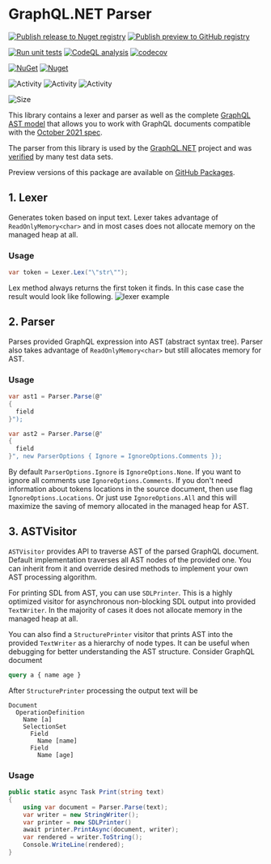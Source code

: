 # GraphQL.NET Parser

[![Publish release to Nuget registry](https://github.com/graphql-dotnet/parser/actions/workflows/publish-release.yml/badge.svg)](https://github.com/graphql-dotnet/parser/actions/workflows/publish-release.yml)
[![Publish preview to GitHub registry](https://github.com/graphql-dotnet/parser/actions/workflows/publish-preview.yml/badge.svg)](https://github.com/graphql-dotnet/parser/actions/workflows/publish-preview.yml)

[![Run unit tests](https://github.com/graphql-dotnet/parser/actions/workflows/test.yml/badge.svg)](https://github.com/graphql-dotnet/parser/actions/workflows/test.yml)
[![CodeQL analysis](https://github.com/graphql-dotnet/parser/actions/workflows/codeql-analysis.yml/badge.svg)](https://github.com/graphql-dotnet/parser/actions/workflows/codeql-analysis.yml)
[![codecov](https://codecov.io/gh/graphql-dotnet/parser/branch/master/graph/badge.svg?token=GEjwg1by60)](https://codecov.io/gh/graphql-dotnet/parser)

[![NuGet](https://img.shields.io/nuget/v/GraphQL-Parser.svg)](https://www.nuget.org/packages/GraphQL-Parser)
[![Nuget](https://img.shields.io/nuget/dt/GraphQL-Parser)](https://www.nuget.org/packages/GraphQL-Parser)

![Activity](https://img.shields.io/github/commit-activity/w/graphql-dotnet/parser)
![Activity](https://img.shields.io/github/commit-activity/m/graphql-dotnet/parser)
![Activity](https://img.shields.io/github/commit-activity/y/graphql-dotnet/parser)

![Size](https://img.shields.io/github/repo-size/graphql-dotnet/parser)

This library contains a lexer and parser as well as the complete [GraphQL AST model](http://spec.graphql.org/October2021/#sec-Appendix-Grammar-Summary)
that allows you to work with GraphQL documents compatible with the [October 2021 spec](https://spec.graphql.org/October2021/).

The parser from this library is used by the [GraphQL.NET](https://github.com/graphql-dotnet/graphql-dotnet) project
and was [verified](https://codecov.io/gh/graphql-dotnet/parser) by many test data sets.

Preview versions of this package are available on [GitHub Packages](https://github.com/orgs/graphql-dotnet/packages?repo_name=parser).

## 1. Lexer

Generates token based on input text. Lexer takes advantage of `ReadOnlyMemory<char>` and in most cases
does not allocate memory on the managed heap at all.

### Usage

```csharp
var token = Lexer.Lex("\"str\"");
```

Lex method always returns the first token it finds. In this case case the result would look like following.
![lexer example](assets/lexer-example.png)

## 2. Parser

Parses provided GraphQL expression into AST (abstract syntax tree). Parser also takes advantage of
`ReadOnlyMemory<char>` but still allocates memory for AST.

### Usage

```csharp
var ast1 = Parser.Parse(@"
{
  field
}");

var ast2 = Parser.Parse(@"
{
  field
}", new ParserOptions { Ignore = IgnoreOptions.Comments });
```

By default `ParserOptions.Ignore` is `IgnoreOptions.None`. If you want
to ignore all comments use `IgnoreOptions.Comments`. If you don't need
information about tokens locations in the source document, then use flag
`IgnoreOptions.Locations`. Or just use `IgnoreOptions.All` and this
will maximize the saving of memory allocated in the managed heap for AST.

## 3. ASTVisitor

`ASTVisitor` provides API to traverse AST of the parsed GraphQL document.
Default implementation traverses all AST nodes of the provided one. You can
inherit from it and override desired methods to implement your own AST
processing algorithm.

For printing SDL from AST, you can use `SDLPrinter`. This is a highly
optimized visitor for asynchronous non-blocking SDL output into provided
`TextWriter`. In the majority of cases it does not allocate memory in
the managed heap at all.

You can also find a `StructurePrinter` visitor that prints AST into the
provided `TextWriter` as a hierarchy of node types. It can be useful
when debugging for better understanding the AST structure.
Consider GraphQL document

```graphql
query a { name age }
```

After `StructurePrinter` processing the output text will be

```
Document
  OperationDefinition
    Name [a]
    SelectionSet
      Field
        Name [name]
      Field
        Name [age]
```

### Usage

```csharp
public static async Task Print(string text)
{
    using var document = Parser.Parse(text);
    var writer = new StringWriter(); 
    var printer = new SDLPrinter()
    await printer.PrintAsync(document, writer);
    var rendered = writer.ToString();
    Console.WriteLine(rendered);
}
```
